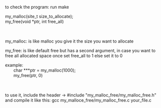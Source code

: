 
to check the program:
	run make
	
my_malloc(site_t size_to_allocate); </br>
my_free(void *ptr, int free_all)

</br></br>
my_malloc: is like malloc you give it the size you want to allocate 
	
my_free:   is like default free but has a second argument, in case you want to free all allocated space once set free_all to 1 else set it to 0

example:</br>
&emsp;&emsp;char ***ptr = my_malloc(1000);</br>
&emsp;&emsp;my_free(ptr, 0)

</br></br>
to use it,
include the header -> #include "my_malloc_free/my_malloc_free.h"
and compile it like this: gcc my_malloce_free/my_malloc_free.c your_file.c
